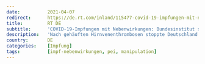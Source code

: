 ```yaml
---
date:          2021-04-07
redirect:      https://de.rt.com/inland/115477-covid-19-impfungen-mit-nebenwirkungen/
title:         RT DE
subtitle:      'COVID-19-Impfungen mit Nebenwirkungen: Bundesinstitut streicht schwere Verdachtsfälle aus der Liste'
description:   'Nach gehäuften Hirnvenenthrombosen stoppte Deutschland den COVID-19-Impfstoff von AstraZeneca für unter 60-Jährige. Doch die Palette an schwerwiegenden Reaktionen ist breiter, betroffen sind auch mit anderen Vakzinen Geimpfte. Im jüngsten Bericht ist davon aber keine Rede mehr. Auskunft dazu will das Paul-Ehrlich-Institut nicht geben.'
country:       DE
categories:    [Impfung]
tags:          [impf-nebenwirkungen, pei, manipulation]
---
```

